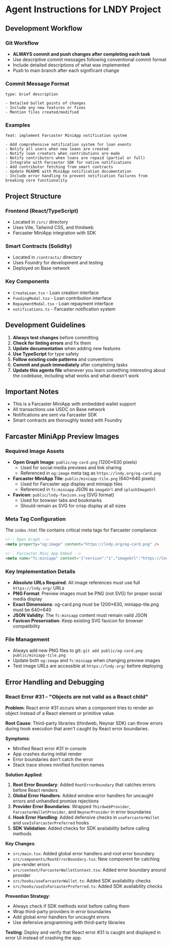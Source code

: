 # Agent Instructions for LNDY Project

## Development Workflow

### Git Workflow
- **ALWAYS commit and push changes after completing each task**
- Use descriptive commit messages following conventional commit format
- Include detailed descriptions of what was implemented
- Push to main branch after each significant change

### Commit Message Format
```
type: brief description

- Detailed bullet points of changes
- Include any new features or fixes
- Mention files created/modified
```

### Examples
```
feat: implement Farcaster MiniApp notification system

- Add comprehensive notification system for loan events
- Notify all users when new loans are created
- Notify loan creators when contributions are made
- Notify contributors when loans are repaid (partial or full)
- Integrate with Farcaster SDK for native notifications
- Add contributor fetching from smart contracts
- Update README with MiniApp notification documentation
- Include error handling to prevent notification failures from breaking core functionality
```

## Project Structure

### Frontend (React/TypeScript)
- Located in `/src/` directory
- Uses Vite, Tailwind CSS, and thirdweb
- Farcaster MiniApp integration with SDK

### Smart Contracts (Solidity)
- Located in `/contracts/` directory
- Uses Foundry for development and testing
- Deployed on Base network

### Key Components
- `CreateLoan.tsx` - Loan creation interface
- `FundingModal.tsx` - Loan contribution interface
- `RepaymentModal.tsx` - Loan repayment interface
- `notifications.ts` - Farcaster notification system

## Development Guidelines

1. **Always test changes** before committing
2. **Check for linting errors** and fix them
3. **Update documentation** when adding new features
4. **Use TypeScript** for type safety
5. **Follow existing code patterns** and conventions
6. **Commit and push immediately** after completing tasks
7. **Update this agents file** whenever you learn something interesting about the codebase, including what works and what doesn't work

## Important Notes

- This is a Farcaster MiniApp with embedded wallet support
- All transactions use USDC on Base network
- Notifications are sent via Farcaster SDK
- Smart contracts are thoroughly tested with Foundry

## Farcaster MiniApp Preview Images

### Required Image Assets
- **Open Graph Image**: `public/og-card.png` (1200×630 pixels)
  - Used for social media previews and link sharing
  - Referenced in `og:image` meta tag as `https://lndy.org/og-card.png`
- **Farcaster MiniApp Tile**: `public/miniapp-tile.png` (640×640 pixels)
  - Used for Farcaster app display and miniapp tiles
  - Referenced in `fc:miniapp` JSON as `imageUrl` and `splashImageUrl`
- **Favicon**: `public/lndy-favicon.svg` (SVG format)
  - Used for browser tabs and bookmarks
  - Should remain as SVG for crisp display at all sizes

### Meta Tag Configuration
The `index.html` file contains critical meta tags for Farcaster compliance:

```html
<!-- Open Graph -->
<meta property="og:image" content="https://lndy.org/og-card.png" />

<!-- Farcaster Mini App Embed -->
<meta name="fc:miniapp" content='{"version":"1","imageUrl":"https://lndy.org/miniapp-tile.png","button":{"title":"Browse Loans","action":{"type":"launch_miniapp","name":"LNDY - Social Lending","url":"https://lndy.org","splashImageUrl":"https://lndy.org/miniapp-tile.png","splashBackgroundColor":"#111827"}}}' />
```

### Key Implementation Details
- **Absolute URLs Required**: All image references must use full `https://lndy.org/` URLs
- **PNG Format**: Preview images must be PNG (not SVG) for proper social media display
- **Exact Dimensions**: og-card.png must be 1200×630, miniapp-tile.png must be 640×640
- **JSON Validity**: The `fc:miniapp` content must remain valid JSON
- **Favicon Preservation**: Keep existing SVG favicon for browser compatibility

### File Management
- Always add new PNG files to git: `git add public/og-card.png public/miniapp-tile.png`
- Update both `og:image` and `fc:miniapp` when changing preview images
- Test image URLs are accessible at `https://lndy.org/` before deploying

## Error Handling and Debugging

### React Error #31 - "Objects are not valid as a React child"

**Problem**: React error #31 occurs when a component tries to render an object instead of a React element or primitive value.

**Root Cause**: Third-party libraries (thirdweb, Neynar SDK) can throw errors during hook execution that aren't caught by React error boundaries.

**Symptoms**:
- Minified React error #31 in console
- App crashes during initial render
- Error boundaries don't catch the error
- Stack trace shows minified function names

**Solution Applied**:
1. **Root Error Boundary**: Added `RootErrorBoundary` that catches errors before React renders
2. **Global Error Handlers**: Added window error handlers for uncaught errors and unhandled promise rejections
3. **Provider Error Boundaries**: Wrapped `ThirdwebProvider`, `FarcasterWalletProvider`, and `NeynarProvider` in error boundaries
4. **Hook Error Handling**: Added defensive checks in `useFarcasterWallet` and `useIsFarcasterPreferred` hooks
5. **SDK Validation**: Added checks for SDK availability before calling methods

**Key Changes**:
- `src/main.tsx`: Added global error handlers and root error boundary
- `src/components/RootErrorBoundary.tsx`: New component for catching pre-render errors
- `src/context/FarcasterWalletContext.tsx`: Added error boundary around provider
- `src/hooks/useFarcasterWallet.ts`: Added SDK availability checks
- `src/hooks/useIsFarcasterPreferred.ts`: Added SDK availability checks

**Prevention Strategy**:
- Always check if SDK methods exist before calling them
- Wrap third-party providers in error boundaries
- Add global error handlers for uncaught errors
- Use defensive programming with third-party libraries

**Testing**: Deploy and verify that React error #31 is caught and displayed in error UI instead of crashing the app.
